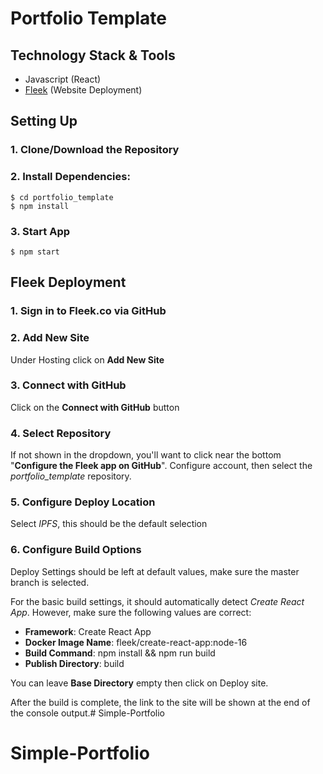 # Portfolio Template

## Technology Stack & Tools

- Javascript (React)
- [Fleek](https://fleek.co/) (Website Deployment)

## Setting Up
### 1. Clone/Download the Repository

### 2. Install Dependencies:
```
$ cd portfolio_template
$ npm install 
```

### 3. Start App
`$ npm start`

## Fleek Deployment
### 1. Sign in to Fleek.co via GitHub

### 2. Add New Site
Under Hosting click on **Add New Site**

### 3. Connect with GitHub
Click on the **Connect with GitHub** button

### 4. Select Repository
If not shown in the dropdown, you'll want to click near the bottom "**Configure the Fleek app on GitHub**". Configure account, then select the *portfolio_template* repository.

### 5. Configure Deploy Location
Select *IPFS*, this should be the default selection

### 6. Configure Build Options
Deploy Settings should be left at default values, make sure the master branch is selected.

For the basic build settings, it should automatically detect *Create React App*. However, make sure the following values are correct:

- **Framework**: Create React App
- **Docker Image Name**: fleek/create-react-app:node-16
- **Build Command**: npm install && npm run build
- **Publish Directory**: build

You can leave **Base Directory** empty then click on Deploy site.

After the build is complete, the link to the site will be shown at the end of the console output.# Simple-Portfolio
# Simple-Portfolio
